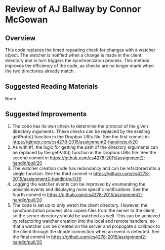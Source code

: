# Review of AJ Ballway by Connor McGowan

## Overview

This code replaces the timed repeating check for changes with a watcher object. The watcher is notified when a change is made in the client directory and in turn triggers the synchronizaton process. This method improves the efficiency of the code, as checks are no longer made when the two directories already match.

## Suggested Reading Materials

None

## Suggested Improvements

1. The code has its own check to determine the protocol of the given directory arguments. These checks can be replaced by the existing getProto() function in the Dropbox URIs file.
See the first commit in https://github.com/cs4278-2015/assignment2-handin/pull/20
2. As with #1, the logic for getting the path of the directory arguments can be replaced by the getPath() function in the Dropbox URIs file.
See the second commit in https://github.com/cs4278-2015/assignment2-handin/pull/20
3. The watcher creation code has redundancy and can be refactored into a single function.
See the third commit in https://github.com/cs4278-2015/assignment2-handin/pull/20
4. Logging the watcher events can be improved by enumerating the possible events and displaying more specific notifications.
See the fourth commit in https://github.com/cs4278-2015/assignment2-handin/pull/20
5. The code is set up to only watch the client directory. However, the synchronization process also copies files from the server to the client, so the server directory should be watched as well. This can be achieved by refactoring watcher creation into the local and remote handlers, so that a watcher can be created on the server and propogate a callback to the client through the dnode connection when an event is detected.
See the final commit in https://github.com/cs4278-2015/assignment2-handin/pull/20